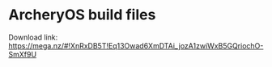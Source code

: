 # ArcheryOS build files

Download link: https://mega.nz/#!XnRxDB5T!Eq13Owad6XmDTAi_jozA1zwiWxB5GQriochO-SmXf9U
